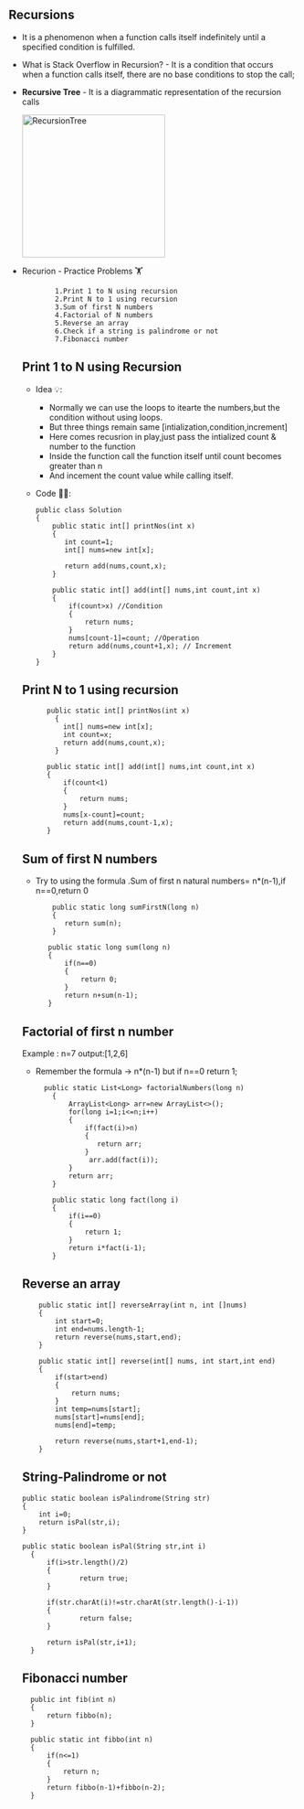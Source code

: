 ## Recursions

  - It is a phenomenon when a function calls itself indefinitely until a specified condition is fulfilled.
  - What is Stack Overflow in Recursion?
        - It is a condition that occurs when a function calls itself, there are no base conditions to stop the call;
  - **Recursive Tree**
        - It is a diagrammatic representation of the recursion calls
    
      <img src="https://takeuforward.org/wp-content/uploads/2023/02/image-5.png" alt="RecursionTree" height=250 width=250>

  - Recurion - Practice Problems 🏋️
    
             
                1.Print 1 to N using recursion 
                2.Print N to 1 using recursion 
                3.Sum of first N numbers 
                4.Factorial of N numbers 
                5.Reverse an array 
                6.Check if a string is palindrome or not 
                7.Fibonacci number 
             

     ## Print 1 to N using Recursion

      - Idea 💡:
        - Normally we can use the loops to itearte the numbers,but the condition without using loops.
        - But three things remain same [intialization,condition,increment]
        - Here comes recusrion in play,just pass the intialized count & number to the function
        - Inside the function call the function itself until count becomes greater than n
        - And incement the count value while calling itself.
        
      - Code 👩‍💻:

            public class Solution
            {
                public static int[] printNos(int x)
                {
                   int count=1;
                   int[] nums=new int[x];
                   
                   return add(nums,count,x);
                }
            
                public static int[] add(int[] nums,int count,int x)
                {
                    if(count>x) //Condition
                    {
                        return nums;
                    }
                    nums[count-1]=count; //Operation
                    return add(nums,count+1,x); // Increment
                }
            }

    


    ## Print N to 1 using recursion

              public static int[] printNos(int x)
                {
                  int[] nums=new int[x];
                  int count=x;
                  return add(nums,count,x);
                }

              public static int[] add(int[] nums,int count,int x)
              {
                  if(count<1)
                  {
                      return nums;
                  }
                  nums[x-count]=count;
                  return add(nums,count-1,x);
              }

    ## Sum of first N numbers 

       - Try to using the formula .Sum of first n natural numbers= n*(n-1),if n==0,return 0

                 public static long sumFirstN(long n)
                 {
                    return sum(n);
                 }

                public static long sum(long n)
                {
                    if(n==0)
                    {
                        return 0;
                    }
                    return n+sum(n-1);
                }


    ## Factorial of first n number

    Example : n=7 output:[1,2,6]
    - Remember the formula -> n*(n-1) but if n==0 return 1;

            public static List<Long> factorialNumbers(long n) 
              {
                  ArrayList<Long> arr=new ArrayList<>();
                  for(long i=1;i<=n;i++)
                  {
                      if(fact(i)>n)
                      {
                         return arr;
                      }
                       arr.add(fact(i));
                  }
                  return arr;
              }
          
              public static long fact(long i)
              {
                  if(i==0)
                  {
                      return 1;
                  }
                  return i*fact(i-1);
              }


    ## Reverse an array

            public static int[] reverseArray(int n, int []nums)
            {
                int start=0;
                int end=nums.length-1;
                return reverse(nums,start,end);
            }

            public static int[] reverse(int[] nums, int start,int end)
            {
                if(start>end)
                {
                    return nums;
                }
                int temp=nums[start];
                nums[start]=nums[end];
                nums[end]=temp;
        
                return reverse(nums,start+1,end-1);
            }

    ## String-Palindrome or not

        public static boolean isPalindrome(String str)
        {
            int i=0;
            return isPal(str,i);
        }

        public static boolean isPal(String str,int i)
          {
              if(i>str.length()/2)
              {
                      return true;
              }
      
              if(str.charAt(i)!=str.charAt(str.length()-i-1))
              {
                      return false;
              }
      
              return isPal(str,i+1);
          }

    ## Fibonacci number

          public int fib(int n)
          {
              return fibbo(n);
          }

          public static int fibbo(int n)
          {
              if(n<=1)
              {
                  return n;
              }
              return fibbo(n-1)+fibbo(n-2);
          }
